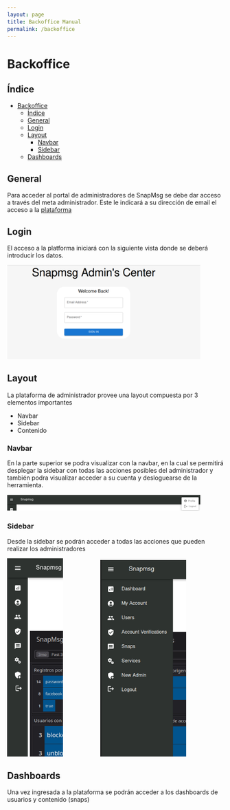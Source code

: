 ```yaml
---
layout: page
title: Backoffice Manual
permalink: /backoffice
---
```


# Backoffice

## Índice
- [Backoffice](#backoffice)
  - [Índice](#índice)
  - [General ](#general-)
  - [Login](#login)
  - [Layout](#layout)
    - [Navbar](#navbar)
    - [Sidebar](#sidebar)
  - [Dashboards](#dashboards)

## General <a name="general"></a>
Para acceder al portal de administradores de SnapMsg se debe dar acceso a través del meta administrador. Este le indicará a su dirección de email el acceso a la [plataforma](https://7552-snapmsg-backoffice.vercel.app/l)

## Login
El acceso a la platforma iniciará con la siguiente vista donde se deberá introducir los datos.

<img src="images/login.png" width="450">

## Layout

La plataforma de administrador provee una layout compuesta por 3 elementos importantes

- Navbar
- Sidebar
- Contenido

### Navbar
En la parte superior se podra visualizar con la navbar, en la cual se permitirá desplegar la sidebar con todas las acciones posibles del administrador y también podra visualizar acceder a su cuenta y desloguearse de la herramienta.

<img src="images/navbar.png" width="450">

### Sidebar

Desde la sidebar se podrán acceder a todas las acciones que pueden realizar los administradores

<img src="images/sidebar-closed.png" width="130">
&nbsp;&nbsp;&nbsp;&nbsp;&nbsp;&nbsp;&nbsp;&nbsp;&nbsp;&nbsp;&nbsp;&nbsp;&nbsp;&nbsp;&nbsp;&nbsp;&nbsp;&nbsp;&nbsp;&nbsp;
<img src="images/sidebar-open.png" width="200">



## Dashboards

Una vez ingresada a la plataforma se podrán acceder a los dashboards de usuarios y contenido (snaps)